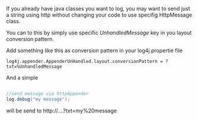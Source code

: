 If you already have java classes you want to log, you may want to send just a string using http without changing your code to use specifig HttpMessage class.

You can to this by simply use specific _UnhandledMessage_ key in you layout conversion pattern.

Add something like this as conversion pattern in your log4j.propertie file
```
log4j.appender.AppenderUnHandled.layout.conversionPattern = ?txt=%UnhandledMessage
```



And a simple

```java

//send message via httpAppender
log.debug("my message");
```

will be send to http://....?txt=my%20message
